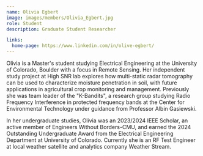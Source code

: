 ```yaml
---
name: Olivia Egbert
image: images/members/Olivia_Egbert.jpg
role: Student
description: Graduate Student Researcher

links:
  home-page: https://www.linkedin.com/in/olive-egbert/
---
```


Olivia is a Master's student studying Electrical Engineering at the University of Colorado, Boulder with a focus in Remote Sensing. Her independent study project at High SNR lab explores how multi-static radar tomography can be used to characterize moisture penetration in soil, with future applications in agricultural crop monitoring and management. Previously she was team leader of the "K-Bandits", a research group studying Radio Frequency Interference in protected frequency bands at the Center for Environmental Technology under guidance from Professor Albin Gasiewski. 

In her undergraduate studies, Olivia was an 2023/2024 IEEE Scholar, an active member of Engineers Without Borders-CMU, and earned the 2024 Outstanding Undergraduate Award from the Electrical Engineering Department at University of Colorado. Currently she is an RF Test Engineer at local weather satellite and analytics company Weather Stream.

